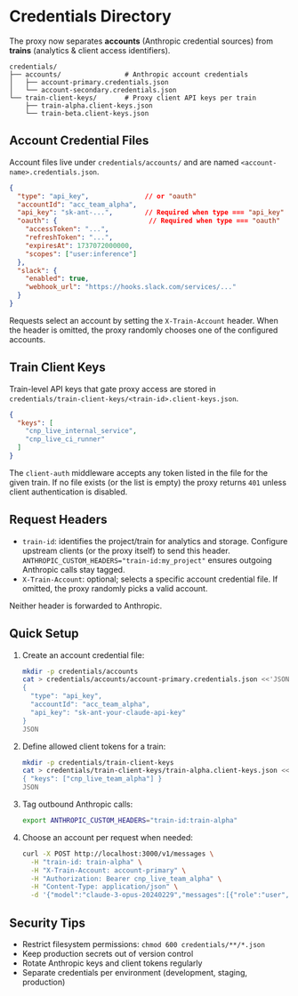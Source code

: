 # Credentials Directory

The proxy now separates **accounts** (Anthropic credential sources) from **trains** (analytics & client access identifiers).

```
credentials/
├── accounts/                # Anthropic account credentials
│   ├── account-primary.credentials.json
│   └── account-secondary.credentials.json
└── train-client-keys/       # Proxy client API keys per train
    ├── train-alpha.client-keys.json
    └── train-beta.client-keys.json
```

## Account Credential Files

Account files live under `credentials/accounts/` and are named `<account-name>.credentials.json`.

```json
{
  "type": "api_key",              // or "oauth"
  "accountId": "acc_team_alpha",
  "api_key": "sk-ant-...",        // Required when type === "api_key"
  "oauth": {                       // Required when type === "oauth"
    "accessToken": "...",
    "refreshToken": "...",
    "expiresAt": 1737072000000,
    "scopes": ["user:inference"]
  },
  "slack": {
    "enabled": true,
    "webhook_url": "https://hooks.slack.com/services/..."
  }
}
```

Requests select an account by setting the `X-Train-Account` header. When the header is omitted, the proxy randomly chooses one of the configured accounts.

## Train Client Keys

Train-level API keys that gate proxy access are stored in `credentials/train-client-keys/<train-id>.client-keys.json`.

```json
{
  "keys": [
    "cnp_live_internal_service",
    "cnp_live_ci_runner"
  ]
}
```

The `client-auth` middleware accepts any token listed in the file for the given train. If no file exists (or the list is empty) the proxy returns `401` unless client authentication is disabled.

## Request Headers

- `train-id`: identifies the project/train for analytics and storage. Configure upstream clients (or the proxy itself) to send this header. `ANTHROPIC_CUSTOM_HEADERS="train-id:my_project"` ensures outgoing Anthropic calls stay tagged.
- `X-Train-Account`: optional; selects a specific account credential file. If omitted, the proxy randomly picks a valid account.

Neither header is forwarded to Anthropic.

## Quick Setup

1. Create an account credential file:
   ```bash
   mkdir -p credentials/accounts
   cat > credentials/accounts/account-primary.credentials.json <<'JSON'
   {
     "type": "api_key",
     "accountId": "acc_team_alpha",
     "api_key": "sk-ant-your-claude-api-key"
   }
   JSON
   ```

2. Define allowed client tokens for a train:
   ```bash
   mkdir -p credentials/train-client-keys
   cat > credentials/train-client-keys/train-alpha.client-keys.json <<'JSON'
   { "keys": ["cnp_live_team_alpha"] }
   JSON
   ```

3. Tag outbound Anthropic calls:
   ```bash
   export ANTHROPIC_CUSTOM_HEADERS="train-id:train-alpha"
   ```

4. Choose an account per request when needed:
   ```bash
   curl -X POST http://localhost:3000/v1/messages \
     -H "train-id: train-alpha" \
     -H "X-Train-Account: account-primary" \
     -H "Authorization: Bearer cnp_live_team_alpha" \
     -H "Content-Type: application/json" \
     -d '{"model":"claude-3-opus-20240229","messages":[{"role":"user","content":"Hello"}]}'
   ```

## Security Tips

- Restrict filesystem permissions: `chmod 600 credentials/**/*.json`
- Keep production secrets out of version control
- Rotate Anthropic keys and client tokens regularly
- Separate credentials per environment (development, staging, production)

